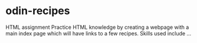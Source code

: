# odin-recipes
HTML assignment 
Practice HTML knowledge by creating a webpage with a main index page which will have links to a few recipes. Skills used include ...